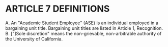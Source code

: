 # ARTICLE 7 DEFINITIONS 

A. An "Academic Student Employee" (ASE) is an individual employed in a bargaining unit title. Bargaining unit titles are listed in Article 1, Recognition.
B. ["]Sole discretion" means the non-grievable, non-arbitrable authority of the University of California.

